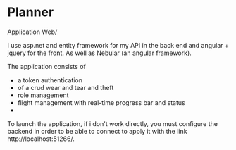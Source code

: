 # Planner


Application Web/ 

I use asp.net and entity framework for my API in the back end and angular + jquery for the front.
As well as Nebular (an angular framework).

The application consists of 
- a token authentication
 - of a crud wear and tear and theft
 - role management
 - flight management with real-time progress bar and status
 - 



To launch the application, if i don't work directly, you must configure the backend in order to be able to connect to
apply it with the link http://localhost:51266/.


